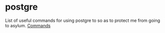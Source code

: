 # postgre
List of useful commands for using postgre to so as to protect me from going to asylum.
[Commands](https://github.com/arjungarg07/postgre/blob/master/postgreSQL.md)
